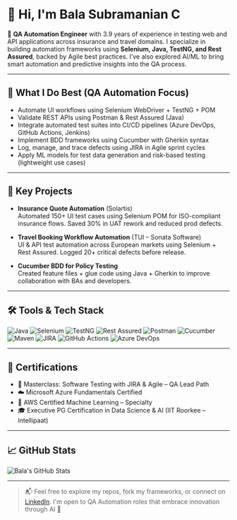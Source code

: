 # 👋 Hi, I'm **Bala Subramanian C**

🎯 **QA Automation Engineer** with 3.9 years of experience in testing web and API applications across insurance and travel domains. I specialize in building automation frameworks using **Selenium, Java, TestNG, and Rest Assured**, backed by Agile best practices. I’ve also explored AI/ML to bring smart automation and predictive insights into the QA process.

---

## 🧪 What I Do Best (QA Automation Focus)
- Automate UI workflows using Selenium WebDriver + TestNG + POM
- Validate REST APIs using Postman & Rest Assured (Java)
- Integrate automated test suites into CI/CD pipelines (Azure DevOps, GitHub Actions, Jenkins)
- Implement BDD frameworks using Cucumber with Gherkin syntax
- Log, manage, and trace defects using JIRA in Agile sprint cycles
- Apply ML models for test data generation and risk-based testing (lightweight use cases)

---

## 💼 Key Projects
- **Insurance Quote Automation** (Solartis)  
  Automated 150+ UI test cases using Selenium POM for ISO-compliant insurance flows. Saved 30% in UAT rework and reduced prod defects.
  
- **Travel Booking Workflow Automation** (TUI – Sonata Software)  
  UI & API test automation across European markets using Selenium + Rest Assured. Logged 20+ critical defects before release.

- **Cucumber BDD for Policy Testing**  
  Created feature files + glue code using Java + Gherkin to improve collaboration with BAs and developers.

---

## 🛠️ Tools & Tech Stack
![Java](https://img.shields.io/badge/Java-ED8B00?style=flat&logo=java&logoColor=white)
![Selenium](https://img.shields.io/badge/Selenium-43B02A?style=flat&logo=selenium&logoColor=white)
![TestNG](https://img.shields.io/badge/TestNG-FF6F00?style=flat)
![Rest Assured](https://img.shields.io/badge/Rest%20Assured-000000?style=flat)
![Postman](https://img.shields.io/badge/Postman-FF6C37?style=flat&logo=postman&logoColor=white)
![Cucumber](https://img.shields.io/badge/Cucumber-23D96C?style=flat&logo=cucumber&logoColor=white)
![Maven](https://img.shields.io/badge/Maven-C71A36?style=flat&logo=apache-maven&logoColor=white)
![JIRA](https://img.shields.io/badge/JIRA-0052CC?style=flat&logo=jira&logoColor=white)
![GitHub Actions](https://img.shields.io/badge/GitHub%20Actions-2088FF?style=flat&logo=github-actions&logoColor=white)
![Azure DevOps](https://img.shields.io/badge/Azure%20DevOps-0078D7?style=flat&logo=azure-devops&logoColor=white)

---

## 📜 Certifications
- 🧪 Masterclass: Software Testing with JIRA & Agile – QA Lead Path  
- ☁️ Microsoft Azure Fundamentals Certified  
- 🤖 AWS Certified Machine Learning – Specialty  
- 🎓 Executive PG Certification in Data Science & AI (IIT Roorkee – Intellipaat)

---

## 📈 GitHub Stats
![Bala's GitHub Stats](https://github-readme-stats.vercel.app/api?username=Bala-ms-c&show_icons=true&theme=radical&cache_seconds=1800)

---

> 📬 Feel free to explore my repos, fork my frameworks, or connect on [LinkedIn](https://www.linkedin.com/in/bala-subramanian-c-0359a1188/). I'm open to QA Automation roles that embrace innovation through AI 🚀
